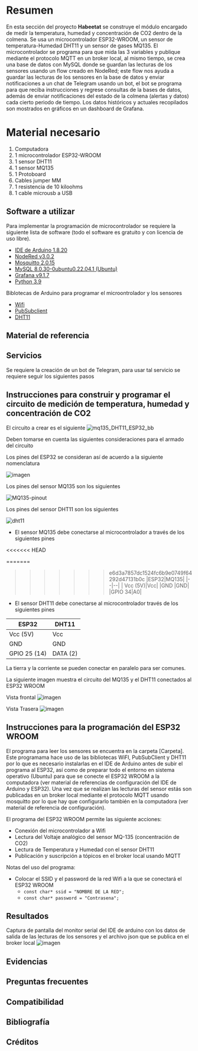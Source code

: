 # Resumen

En esta sección del proyecto **Habeetat** se construye el módulo encargado de medir la temperatura, humedad y concentración de CO2 dentro de la colmena. Se usa un microcontrolador ESP32-WROOM, un sensor de temperatura-Humedad DHT11 y un sensor de gases MQ135. El microcontrolador se programa para que mida las 3 variables y publique mediante el protocolo MQTT en un broker local, al mismo tiempo, se crea una base de datos con MySQL donde se guardan las lecturas de los sensores usando un flow creado en NodeRed; este flow nos ayuda a guardar las lecturas de los sensores en la base de datos y enviar notificaciones a un chat de Telegram usando un bot, el bot se programa para que reciba instrucciones y regrese consultas de la bases de datos, además de enviar notificaciones del estado de la colmena (alertas y datos) cada cierto periodo de tiempo. Los datos históricos y actuales recopilados son mostrados en gráficos en un dashboard de Grafana. 

# Material necesario
1. Computadora 
2. 1 microcontrolador ESP32-WROOM
2. 1 sensor DHT11
3. 1 sensor MQ135
4. 1 Protoboard 
5. Cables jumper MM
6. 1 resistencia de 10 kiloohms
7. 1 cable microusb a USB

## Software a utilizar

Para implementar la programación de microcontrolador se requiere la siguiente lista de software (todo el software es gratuito y con licencia de uso libre).

- [IDE de Arduino 1.8.20](https://www.arduino.cc/en/software)
- [NodeRed v3.0.2](https://nodered.org/)
- [Mosquitto 2.0.15](https://mosquitto.org/)
- [MySQL 8.0.30-0ubuntu0.22.04.1 (Ubuntu)](https://ubuntu.com/server/docs/databases-mysql)
- [Grafana v9.1.7](https://grafana.com/)
- [Python 3.9](https://www.python.org/downloads/release/python-390/)

Biblotecas de Arduino para programar el microontrolador y los sensores

- [Wifi](https://github.com/arduino-libraries/WiFi)
- [PubSubclient](https://github.com/knolleary/pubsubclient)
- [DHT11](https://github.com/adafruit/DHT-sensor-library)

## Material de referencia


## Servicios

Se requiere la creación de un bot de Telegram, para usar tal servicio se requiere seguir los siguientes pasos

## Instrucciones para construir y programar el circuito de medición de temperatura, humedad y concentración de CO2

El circuito a crear es el siguiente
![mq135_DHT11_ESP32_bb](https://user-images.githubusercontent.com/72757419/196530284-8dddd8f8-5c5d-4881-b6c0-6d7075505e9f.png)

Deben tomarse en cuenta las siguientes consideraciones para el armado del circuito

Los pines del ESP32 se consideran así de acuerdo a la siguiente nomenclatura

![imagen](https://user-images.githubusercontent.com/72757419/200460988-6ad9b2ea-0108-404c-bbcd-777da94db86a.png)

Los pines del sensor MQ135 son los siguientes

![MQ135-pinout](https://user-images.githubusercontent.com/72757419/196530385-ba1a9ea7-016d-4f87-aa35-57e096b4e68a.jpg)

Los pines del sensor DHT11 son los siguientes

![dht11](https://user-images.githubusercontent.com/72757419/196530433-02793838-1d82-4d0f-a192-28b7bf4f9647.png)

- El sensor MQ135 debe conectarse al microcontrolador a través de los siguientes pines

<<<<<<< HEAD

=======
>>>>>>> e6d3a7857dc1524fc6b9e0749f64292d47131b0c
|ESP32|MQ135|
|--|--|
| Vcc (5V)|Vcc|
|GND |GND|
|GPIO 34|A0|


- El sensor DHT11 debe conectarse al microcontrolador través de los siguientes pines

|ESP32|DHT11 |
|--|--|
| Vcc (5V)|Vcc  |
|GND |GND |
|GPIO 25 (14)|DATA (2)|

La tierra y la corriente se pueden conectar en paralelo para ser comunes. 

La siguiente imagen muestra el circuito del MQ135 y el DHT11 conectados al ESP32 WROOM

Vista frontal
![imagen](https://user-images.githubusercontent.com/72757419/200628857-9bebe0c3-615e-44cf-809f-d3c2b28c7766.png)

Vista Trasera
![imagen](https://user-images.githubusercontent.com/72757419/200629030-be07c08a-5266-4a00-9715-e6927325ad53.png)


## Instrucciones para la programación del ESP32 WROOM

El programa para leer los sensores se encuentra en la carpeta [Carpeta]. Este programama hace uso de las bibliotecas  WiFI, PubSubClient y DHT11 por lo que es necesario instalarlas en el IDE de Arduino antes de subir el programa al ESP32, así como de preparar todo el entorno en sistema operativo (Ubuntu) para que se conecte el ESP32 WROOM a la computadora (ver material de referencias de configuración del IDE de Arduino y ESP32). Una vez que se realizan las lecturas del sensor estás son publicadas en un broker local mediante el protocolo MQTT usando mosquitto por lo que hay que configurarlo también en la computadora (ver material de referencia de configuración). 

El programa del ESP32 WROOM permite las siguiente acciones:

- Conexión del microcontrolador a Wifi
- Lectura del Voltaje analógico del sensor MQ-135 (concentración de CO2)
- Lectura de Temperatura y Humedad con el sensor DHT11
- Publicación y suscripción a tópicos en el broker local usando MQTT

Notas del uso del programa:

- Colocar el SSID y el password de la red Wifi a la que se conectará el ESP32 WROOM
  - `const char* ssid = "NOMBRE DE LA RED";`
  - `const char* password = "Contrasena";`





## Resultados
Captura de pantalla del monitor serial del IDE de arduino con los datos de salida de las lecturas de los sensores y el archivo json que se publica en el broker local
![imagen](https://user-images.githubusercontent.com/72757419/200640844-e3ce6719-60ad-45df-b4fe-98c2a3800893.png)

## Evidencias

## Preguntas frecuentes

## Compatibilidad

## Bibliografía

## Créditos
